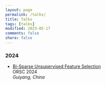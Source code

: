 ```yaml
---
layout: page
permalink: /talks/
title: Talks
tags: [talks]
modified: 2023-05-17 
comments: false
share: false
---
```




### 2024

* <a href="../talks/2024-ORSC.pdf" class="textlink" target="_blank">Bi-Sparse Unsupervised Feature Selection</a><br>
ORSC 2024 <br>
<i>Guiyang, China</i><br>
